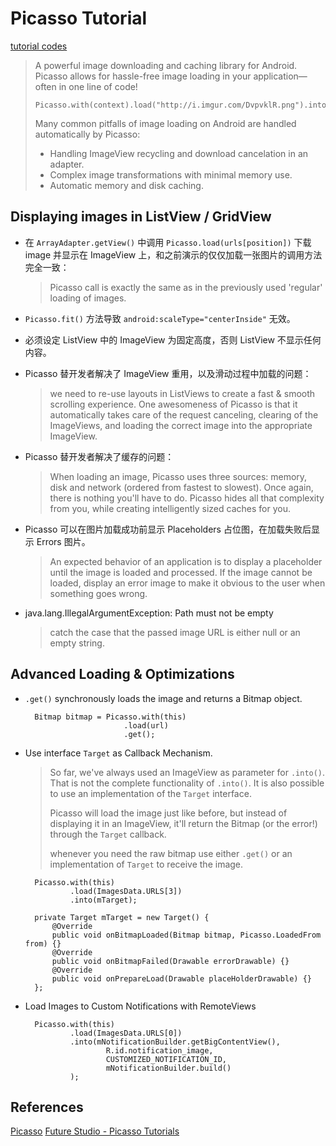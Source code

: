 # Picasso Tutorial

[tutorial codes](../../app/src/main/java/me/li2/android/tutorial/Picasso)

> A powerful image downloading and caching library for Android.
> Picasso allows for hassle-free image loading in your application—often in one line of code!
> 
>     Picasso.with(context).load("http://i.imgur.com/DvpvklR.png").into(imageView);
> 
> Many common pitfalls of image loading on Android are handled automatically by Picasso:
>
> - Handling ImageView recycling and download cancelation in an adapter.
> - Complex image transformations with minimal memory use.
> - Automatic memory and disk caching.


## Displaying images in ListView / GridView


* 在 `ArrayAdapter.getView()` 中调用 `Picasso.load(urls[position])` 下载 image 并显示在 ImageView 上，和之前演示的仅仅加载一张图片的调用方法完全一致：

    > Picasso call is exactly the same as in the previously used 'regular' loading of images.

* `Picasso.fit()` 方法导致 `android:scaleType="centerInside"` 无效。

* 必须设定 ListView 中的 ImageView 为固定高度，否则 ListView 不显示任何内容。

* Picasso 替开发者解决了 ImageView 重用，以及滑动过程中加载的问题：

     > we need to re-use layouts in ListViews to create a fast & smooth scrolling experience. One awesomeness of Picasso is that it automatically takes care of the request canceling, clearing of the ImageViews, and loading the correct image into the appropriate ImageView.

* Picasso 替开发者解决了缓存的问题：

    > When loading an image, Picasso uses three sources: memory, disk and network (ordered from fastest to slowest). Once again, there is nothing you'll have to do. Picasso hides all that complexity from you, while creating intelligently sized caches for you. 

* Picasso 可以在图片加载成功前显示 Placeholders 占位图，在加载失败后显示 Errors 图片。
    
    > An expected behavior of an application is to display a placeholder until the image is loaded and processed. If the image cannot be loaded, display an error image to make it obvious to the user when something goes wrong.

* java.lang.IllegalArgumentException: Path must not be empty
    > catch the case that the passed image URL is either null or an empty string.


## Advanced Loading & Optimizations

* `.get()` synchronously loads the image and returns a Bitmap object.

        Bitmap bitmap = Picasso.with(this)
                            .load(url)
                            .get();

* Use interface `Target` as Callback Mechanism.
 
    > So far, we've always used an ImageView as parameter for `.into()`. That is not the complete functionality of `.into()`. It is also possible to use an implementation of the `Target` interface.
    >
    > Picasso will load the image just like before, but instead of displaying it in an ImageView, it'll return the Bitmap (or the error!) through the `Target` callback.
    >
    > whenever you need the raw bitmap use either `.get()` or an implementation of `Target` to receive the image.

        Picasso.with(this)
                .load(ImagesData.URLS[3])
                .into(mTarget);
        
        private Target mTarget = new Target() {
            @Override
            public void onBitmapLoaded(Bitmap bitmap, Picasso.LoadedFrom from) {}
            @Override
            public void onBitmapFailed(Drawable errorDrawable) {}
            @Override
            public void onPrepareLoad(Drawable placeHolderDrawable) {}
        };
        
* Load Images to Custom Notifications with RemoteViews

        Picasso.with(this)
                .load(ImagesData.URLS[0])
                .into(mNotificationBuilder.getBigContentView(),
                        R.id.notification_image,
                        CUSTOMIZED_NOTIFICATION_ID,
                        mNotificationBuilder.build()
                );


## References

[Picasso](http://square.github.io/picasso/)
[Future Studio - Picasso Tutorials](https://futurestud.io/tutorials/picasso-series-round-up)
